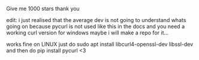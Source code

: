 Give me 1000 stars thank you

edit: i just realised that the average dev is not going to understand whats going on because pycurl is not used like this in the docs and you need a working curl version for windows maybe i will make a repo for it...

 works fine on LINUX just do sudo apt install libcurl4-openssl-dev libssl-dev and then do pip install pycurl <3
